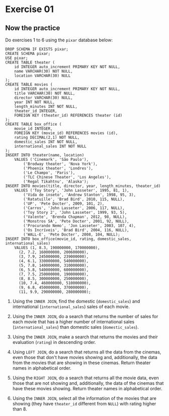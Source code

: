 # Exercise 01

## Now the practice

Do exercises 1 to 6 using the `pixar` database below:

```
DROP SCHEMA IF EXISTS pixar;
CREATE SCHEMA pixar;
USE pixar;
CREATE TABLE theater (
    id INTEGER auto_increment PRIMARY KEY NOT NULL,
    name VARCHAR(30) NOT NULL,
    location VARCHAR(30) NULL
);
CREATE TABLE movies (
    id INTEGER auto_increment PRIMARY KEY NOT NULL,
    title VARCHAR(30) NOT NULL,
    director VARCHAR(30) NULL,
    year INT NOT NULL,
    length_minutes INT NOT NULL,
    theater_id INTEGER,
    FOREIGN KEY (theater_id) REFERENCES theater (id)
);
CREATE TABLE box_office (
    movie_id INTEGER,
    FOREIGN KEY (movie_id) REFERENCES movies (id),
    rating DECIMAL(2,1) NOT NULL,
    domestic_sales INT NOT NULL,
    international_sales INT NOT NULL
);
INSERT INTO theater(name, location)
    VALUES ('Cinemark', 'São Paulo'),
        ('Brodway theater', 'Nova York'),
        ('Phoenix theater', 'Londres'),
        ('Le Champo', 'Paris'),
        ('TLC Chinese Theater', 'Los Angeles'),
        ('Regal Tikahtnu', 'Alaska');
INSERT INTO movies(title, director, year, length_minutes, theater_id)
    VALUES ('Toy Story', 'John Lasseter', 1995, 81, 1),
        ('Vida de inseto', 'Andrew Stanton', 1998, 95, 3),
        ('Ratatuille', 'Brad Bird', 2010, 115, NULL),
        ('UP', 'Pete Docter', 2009, 101, 2),
        ('Carros', 'John Lasseter', 2006, 117, NULL),
        ('Toy Story 2', 'John Lasseter', 1999, 93, 5),
        ('Valente', 'Brenda Chapman', 2012, 98, NULL),
        ('Monstros SA', 'Pete Docter', 2001, 92, NULL),
        ('Procurando Nemo', 'Jon Lasseter', 2003, 107, 4),
        ('Os Incríveis', 'Brad Bird', 2004, 116, NULL),
        ('WALL-E', 'Pete Docter', 2008, 104, NULL);
INSERT INTO box_office(movie_id, rating, domestic_sales, international_sales)
    VALUES (1, 8.3, 190000000, 170000000),
      (2, 7.2, 160000000, 200600000),
      (3, 7.9, 245000000, 239000000),
      (4, 6.1, 330000000, 540000000),
      (5, 7.8, 140000000, 310000000),
      (6, 5.8, 540000000, 600000000),
      (7, 7.5, 250000000, 190000000),
      (8, 8.5, 300000000, 250000000),
      (10, 7.4, 460000000, 510000000),
      (9, 6.8, 450000000, 370000000),
      (11, 9.9, 290000000, 280000000);
```

1. Using the `INNER JOIN`, find the domestic (`domestic_sales`) and international (`international_sales`) sales of each movie.

2. Using the `INNER JOIN`, do a search that returns the number of sales for each movie that has a higher number of international sales (`international_sales`) than domestic sales (`domestic_sales`).

3. Using the `INNER JOIN`, make a search that returns the movies and their evaluation (`rating`) in descending order.

4. Using `LEFT JOIN`, do a search that returns all the data from the cinemas, even those that don't have movies showing and, additionally, the data from the movies that are showing in these cinemas. Return theater names in alphabetical order.

5. Using the `RIGHT JOIN`, do a search that returns all the movie data, even those that are not showing and, additionally, the data of the cinemas that have these movies showing. Return theater names in alphabetical order.

6. Using the `INNER JOIN`, select all the information of the movies that are showing (they have `theater_id` different from `NULL`) with rating higher than 8.
